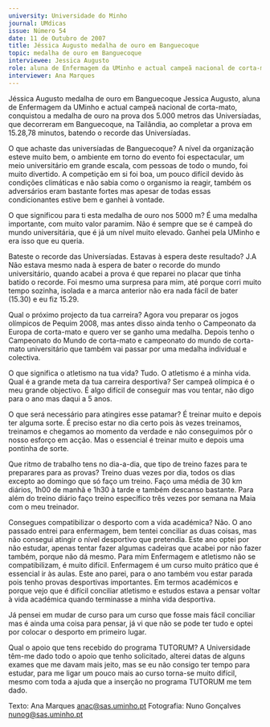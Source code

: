 ```yaml
---
university: Universidade do Minho
journal: UMdicas
issue: Número 54
date: 11 de Outubro de 2007
title: Jéssica Augusto medalha de ouro em Banguecoque
topic: medalha de ouro em Banguecoque
interviewee: Jessica Augusto
role: aluna de Enfermagem da UMinho e actual campeã nacional de corta-mato
interviewer: Ana Marques
---
```




Jéssica Augusto medalha de ouro em Banguecoque
Jessica Augusto, aluna de Enfermagem da UMinho e actual campeã nacional de corta-mato, conquistou a medalha de ouro na prova dos 5.000 metros das
Universíadas, que decorreram em Banguecoque, na Tailândia, ao completar a prova em 15.28,78 minutos, batendo o recorde das Universíadas.


O que achaste das universíadas de Banguecoque?
A nível da organização esteve muito bem, o ambiente
em torno do evento foi espectacular, um meio
universitário em grande escala, com pessoas de todo
o mundo, foi muito divertido. A competição em si foi
boa, um pouco difícil devido às condições climáticas e
não sabia como o organismo ia reagir, também os
adversários eram bastante fortes mas apesar de todas
essas condicionantes estive bem e ganhei à vontade.


O que significou para ti esta medalha de ouro nos
5000 m?
É uma medalha importante, com muito valor paramim.
Não é sempre que se é campeã do mundo
universitária, que é já um nível muito elevado. Ganhei
pela UMinho e era isso que eu queria.


Bateste o recorde das Universíadas. Estavas à
espera deste resultado?
J.A Não estava mesmo nada à espera de bater o
recorde do mundo universitário, quando acabei a
prova é que reparei no placar que tinha batido o
recorde. Foi mesmo uma surpresa para mim, até
porque corri muito tempo sozinha, isolada e a marca
anterior não era nada fácil de bater (15.30) e eu fiz
15.29.


Qual o próximo projecto da tua carreira?
Agora vou preparar os jogos olímpicos de Pequim
2008, mas antes disso ainda tenho o Campeonato da
Europa de corta-mato e quero ver se ganho uma
medalha. Depois tenho o Campeonato do Mundo de
corta-mato e campeonato do mundo de corta-mato
universitário que também vai passar por uma medalha
individual e colectiva.


O que significa o atletismo na tua vida?
Tudo. O atletismo é a minha vida.
Qual é a grande meta da tua carreira desportiva?
Ser campeã olímpica é o meu grande objectivo. É algo
difícil de conseguir mas vou tentar, não digo para o ano
mas daqui a 5 anos.


O que será necessário para atingires esse
patamar?
É treinar muito e depois ter alguma sorte. É preciso
estar no dia certo pois às vezes treinamos, treinamos e
chegamos ao momento da verdade e não
conseguimos pôr o nosso esforço em acção. Mas o
essencial é treinar muito e depois uma pontinha de
sorte.


Que ritmo de trabalho tens no dia-a-dia, que tipo de treino
fazes para te preparares para as provas?
Treino duas vezes por dia, todos os dias excepto ao
domingo que só faço um treino. Faço uma média de 30
km diários, 1h00 de manhã e 1h30 à tarde e também
descanso bastante. Para além do treino diário faço
treino específico três vezes por semana na Maia com o
meu treinador.


Consegues compatibilizar o desporto com a vida
académica?
Não. O ano passado entrei para enfermagem, bem
tentei conciliar as duas coisas, mas não consegui
atingir o nível desportivo que pretendia. Este ano optei
por não estudar, apenas tentar fazer algumas cadeiras
que acabei por não fazer também, porque não dá
mesmo. Para mim Enfermagem e atletismo não se
compatibilizam, é muito difícil. Enfermagem é um
curso muito prático que é essencial ir às aulas. Este
ano parei, para o ano também vou estar parada pois
tenho provas desportivas importantes. Em termos
académicos e porque vejo que é difícil conciliar
atletismo e estudos estava a pensar voltar à vida
académica quando terminasse a minha vida
desportiva.


Já pensei em mudar de curso para um curso que fosse
mais fácil conciliar mas é ainda uma coisa para pensar,
já vi que não se pode ter tudo e optei por colocar o
desporto em primeiro lugar.


Qual o apoio que tens recebido do programa
TUTORUM?
A Universidade têm-me dado todo o apoio que tenho
solicitado, alterei datas de alguns exames que me
davam mais jeito, mas se eu não consigo ter tempo
para estudar, para me ligar um pouco mais ao curso
torna-se muito difícil, mesmo com toda a ajuda que a
inserção no programa TUTORUM me tem dado.


Texto: Ana Marques
anac@sas.uminho.pt
Fotografia: Nuno Gonçalves
nunog@sas.uminho.pt